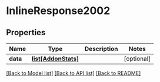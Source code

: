 # InlineResponse2002

## Properties
Name | Type | Description | Notes
------------ | ------------- | ------------- | -------------
**data** | [**list[AddonStats]**](AddonStats.md) |  | [optional] 

[[Back to Model list]](../README.md#documentation-for-models) [[Back to API list]](../README.md#documentation-for-api-endpoints) [[Back to README]](../README.md)

